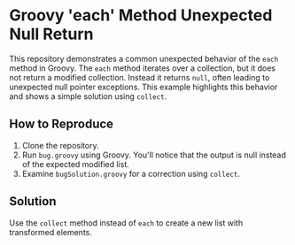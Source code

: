 # Groovy 'each' Method Unexpected Null Return

This repository demonstrates a common unexpected behavior of the `each` method in Groovy.  The `each` method iterates over a collection, but it does not return a modified collection. Instead it returns `null`, often leading to unexpected null pointer exceptions.  This example highlights this behavior and shows a simple solution using `collect`.

## How to Reproduce

1. Clone the repository.
2. Run `bug.groovy` using Groovy. You'll notice that the output is null instead of the expected modified list.
3. Examine `bugSolution.groovy` for a correction using `collect`.

## Solution

Use the `collect` method instead of `each` to create a new list with transformed elements.